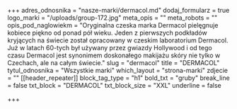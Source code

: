 +++
adres_odnosnika = "nasze-marki/dermacol.md"
dodaj_formularz = true
logo_marki = "/uploads/group-172.jpg"
meta_opis = ""
meta_robots = ""
opis_pod_naglowiekm = "Oryginalna czeska marka Dermacol pielęgnuje kobiece piękno od ponad pół wieku. Jeden z pierwszych podkładów kryjących na świecie został opracowany w czeskim laboratorium Dermacol. Już w latach 60-tych był używany przez gwiazdy Hollywood i od tego czasu Dermacol jest synonimem doskonałego makijażu skóry nie tylko w Czechach, ale na całym świecie."
slug = "dermacol"
title = "DERMACOL"
tytul_odnosnika = "Wszystkie marki"
which_layout = "strona-marki"
zdjecie = ""
[[header_repeater]]
block_tag_type = "h1"
bold_txt = "gruby"
break_line = false
txt_block = "DERMACOL"
txt_block_size = "XXL"
underline = false

+++
